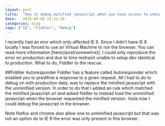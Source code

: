 ```yaml
---
layout: post
title:  "How to debug minified javascript when you have access to unminified version"
date:   2014-09-08 22:22:29
categories: blog
tags: ["IE", "Fiddler", "debug"]
---
```


I recently had an eror which only affected IE 9. Since I didn't have IE 9 locally I was forced to use an Virtual Machine to run the browser. You can read more information [here(/post/somewhre)].
I could only reproduce the error on production and due to time restraint unable to setup dev identical to production. What to do, Fiddler to the rescue.

##Fiddler Autoresponder
Fiddler has a feature called Autoresponder which enabled you to predifine a response to a given request. All I had to do to debug on with production data, was to replace the minified javascript with the unminified version. In order to do that I added an rule which matched the minified javascript url and asked fiddler to instead load the unminified javascript when the browser requested the minified version. Voila now I could debug the javascript in the browser.

Note firefox and chrome also allow one to unminified javascript but that was not an option du to IE 9 the error was only present in this browser.